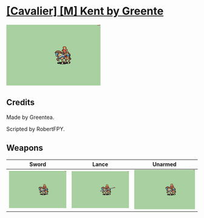 # [\[Cavalier\] \[M\] Kent by Greente](./)

<img src="./1.%20Sword/Sword_000.png" alt="[Cavalier] [M] Kent by Greente standing" />

## Credits

Made by Greentea.

Scripted by RobertFPY.

## Weapons


|Sword |Lance |Unarmed |
|  :---: | :---: | :---: |
| <img alt="Sword animation" src="./1.%20Sword/Sword.gif" /> | <img alt="Lance animation" src="./2.%20Lance/Lance.gif" /> | <img alt="Unarmed animation" src="./8.%20Unarmed/Unarmed.gif" /> |
